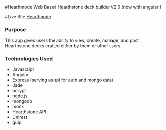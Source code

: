 #Hearthnode
Web Based Hearthstone deck builder V2.0 (now with angular!)

#Live Site
[Hearthnode](http://hearthnode.herokuapp.com/)

### Purpose
This app gives users the ability to view, create, manage, and post Hearthstone decks crafted either by them or other users.

### Technologies Used
- Javascript
- Angular
- Express (serving as api for auth and mongo data)
- Jade
- bcrypt
- node.js
- mongodb
- monk
- Hearthstone API
- Unirest
- gulp

